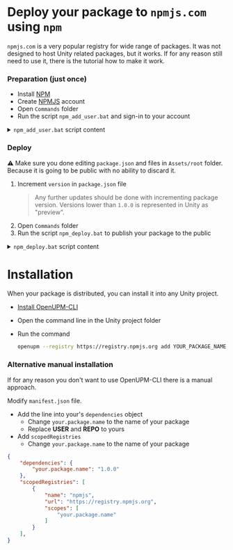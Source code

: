 # Deploy your package to `npmjs.com` using `npm`

`npmjs.com` is a very popular registry for wide range of packages. It was not designed to host Unity related packages, but it works. If for any reason still need to use it, there is the tutorial how to make it work.

### Preparation (just once)

- Install [NPM](https://nodejs.org/en/download/)
- Create [NPMJS](https://npmjs.com) account
- Open `Commands` folder
- Run the script `npm_add_user.bat` and sign-in to your account

<details>
  <summary><code>npm_add_user.bat</code> script content</summary>

  It executes `npm adduser` command in the package root folder

  ```bash
cd ..\Assets\root
npm adduser
  ```

</details>

### Deploy

⚠️ Make sure you done editing `package.json` and files in `Assets/root` folder. Because it is going to be public with no ability to discard it.

1. Increment `version` in `package.json` file
    > Any further updates should be done with incrementing package version.
    > Versions lower than `1.0.0` is represented in Unity as "preview".
2. Open `Commands` folder
3. Run the script `npm_deploy.bat` to publish your package to the public

<details>
  <summary><code>npm_deploy.bat</code> script content</summary>

  The first line in the script copies the `README.md` file to the package root. Because the README should be in a package also, that is a part of the package format.
  It executes `npm publish` command in the package root folder. The command publishes your package to the NPMJS platform automatically

  ```bash
xcopy ..\README.md ..\Assets\root\README.md* /Y
xcopy ..\README.md ..\Assets\root\Documentation~\README.md* /Y
cd ..\Assets\root
npm publish
pause
  ```

</details>

# Installation

When your package is distributed, you can install it into any Unity project.

- [Install OpenUPM-CLI](https://github.com/openupm/openupm-cli#installation)
- Open the command line in the Unity project folder
- Run the command

  ```bash
  openupm --registry https://registry.npmjs.org add YOUR_PACKAGE_NAME
  ```

### Alternative manual installation

If for any reason you don't want to use OpenUPM-CLI there is a manual approach.

Modify `manifest.json` file.

- Add the line into your's `dependencies` object
  - Change `your.package.name` to the name of your package
  - Replace **USER** and **REPO** to yours
- Add `scopedRegistries`
  - Change `your.package.name` to the name of your package

```json
{
    "dependencies": {
        "your.package.name": "1.0.0"
    },
    "scopedRegistries": [
        {
            "name": "npmjs",
            "url": "https://registry.npmjs.org",
            "scopes": [
                "your.package.name"
            ]
        }
    ],
}
```
